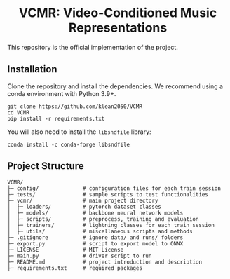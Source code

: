 <div align="center">

# VCMR: Video-Conditioned Music Representations
  
</div>

This repository is the official implementation of the project.

## Installation

Clone the repository and install the dependencies. We recommend using a conda environment with Python 3.9+.
```
git clone https://github.com/klean2050/VCMR
cd VCMR 
pip install -r requirements.txt
```

You will also need to install the ``libsndfile`` library:
```
conda install -c conda-forge libsndfile
```

## Project Structure

```
VCMR/
├─ config/              # configuration files for each train session
├─ tests/               # sample scripts to test functionalities
├─ vcmr/                # main project directory
│  ├─ loaders/          # pytorch dataset classes
│  ├─ models/           # backbone neural network models
│  ├─ scripts/          # preprocess, training and evaluation
│  ├─ trainers/         # lightning classes for each train session
│  ├─ utils/            # miscellaneous scripts and methods
├─ .gitignore           # ignore data/ and runs/ folders
├─ export.py            # script to export model to ONNX
├─ LICENSE              # MIT License
├─ main.py              # driver script to run
├─ README.md            # project introduction and description
├─ requirements.txt     # required packages
```
